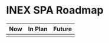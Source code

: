 # INEX SPA Roadmap

| Now | In Plan | Future |
| --- | ------- | ------ |
|     |         |        |
